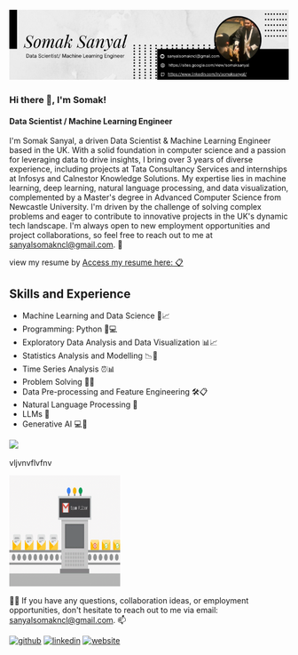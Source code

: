 ![Data Scientist / Machine Learning Engineer](https://github.com/somaksanyal97/somaksanyal97/blob/main/561D60E4-D864-4C26-982F-93C8B7D07E7C.jpeg)

### Hi there 👋, I'm Somak!
#### Data Scientist / Machine Learning Engineer

I'm Somak Sanyal, a driven Data Scientist & Machine Learning Engineer based in the UK. With a solid foundation in computer science and a passion for leveraging data to drive insights, I bring over 3 years of diverse experience, including projects at Tata Consultancy Services and internships at Infosys and Calnestor Knowledge Solutions. My expertise lies in machine learning, deep learning, natural language processing, and data visualization, complemented by a Master's degree in Advanced Computer Science from Newcastle University. I'm driven by the challenge of solving complex problems and eager to contribute to innovative projects in the UK's dynamic tech landscape.  I'm always open to new employment opportunities and project collaborations, so feel free to reach out to me at sanyalsomakncl@gmail.com. 📧

view my resume by [Access my resume here: 📋](https://github.com/somaksanyal97/somaksanyal97/blob/main/1719747512939.pdf)


## Skills and Experience
* Machine Learning and Data Science 🤖📈
* Programming: Python 🐍💻
* Exploratory Data Analysis and Data Visualization 📊📈
* Statistics Analysis and Modelling 📉🔬
* Time Series Analysis ⏰📊
* Problem Solving 🧩💡
* Data Pre-processing and Feature Engineering 🛠️📋
* Natural Language Processing 💠
* LLMs 🧾
* Generative AI :computer::robot:	




<img src = "https://i.giphy.com/media/v1.Y2lkPTc5MGI3NjExaGIzYmdhbXRzNXdqenpkMWFuM3FiMWNqM3FveTV4Z3AwNWNudDd5YiZlcD12MV9pbnRlcm5hbF9naWZfYnlfaWQmY3Q9Zw/y335xyKYQGrja/giphy.gif" />

vljvnvflvfnv

<img src = "https://github.com/somaksanyal97/somaksanyal97/blob/main/SWBtr.gif" width="200" height="200"/>


🤝👥 If you have any questions, collaboration ideas, or employment opportunities, don't hesitate to reach out to me via email:
   sanyalsomakncl@gmail.com. 📫

[<img src='https://cdn.jsdelivr.net/npm/simple-icons@3.0.1/icons/github.svg' alt='github' height='40'>](https://github.com/https://github.com/somaksanyal97)  [<img src='https://cdn.jsdelivr.net/npm/simple-icons@3.0.1/icons/linkedin.svg' alt='linkedin' height='40'>](https://www.linkedin.com/in/www.linkedin.com/in/somaksanyal/)  [<img src='https://cdn.jsdelivr.net/npm/simple-icons@3.0.1/icons/icloud.svg' alt='website' height='40'>](https://sites.google.com/view/somaksanyal)  

